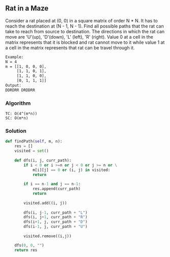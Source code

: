 ## Rat in a Maze

Consider a rat placed at (0, 0) in a square matrix of order N * N. It has to reach the destination at (N - 1, N - 1). Find all possible paths that the rat can take to reach from source to destination. The directions in which the rat can move are 'U'(up), 'D'(down), 'L' (left), 'R' (right). Value 0 at a cell in the matrix represents that it is blocked and rat cannot move to it while value 1 at a cell in the matrix represents that rat can be travel through it.

```bash
Example:
N = 4
m = [[1, 0, 0, 0],
     [1, 1, 0, 1], 
     [1, 1, 0, 0],
     [0, 1, 1, 1]]
Output:
DDRDRR DRDDRR
```

### Algorithm
```
TC: O(4^(m*n))
SC: O(m*n)
```

### Solution
```python
def findPath(self, m, n):
    res = []
    visited = set()
    
    def dfs(i, j, curr_path):
        if i < 0 or i >=n or j < 0 or j >= n or \
            m[i][j] == 0 or (i, j) in visited:
            return
        
        if i == n-1 and j == n-1:
            res.append(curr_path)
            return
        
        visited.add((i, j))
        
        dfs(i, j-1, curr_path + "L")
        dfs(i, j+1, curr_path + "R")
        dfs(i+1, j, curr_path + "D")
        dfs(i-1, j, curr_path + "U")
        
        visited.remove((i,j))

    dfs(0, 0, "")
    return res
```